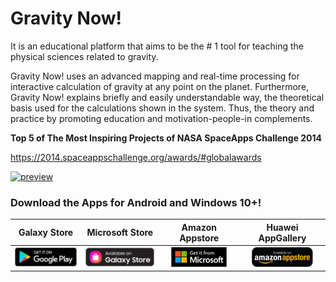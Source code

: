 Gravity Now!
==========
It is an educational platform that aims to be the # 1 tool for teaching the physical sciences related to gravity.

Gravity Now! uses an advanced mapping and real-time processing for interactive calculation of gravity at any point on the planet. Furthermore, Gravity Now! explains briefly and easily understandable way, the theoretical basis used for the calculations shown in the system. Thus, the theory and practice by promoting education and motivation-people-in complements.

**Top 5 of The Most Inspiring Projects of NASA SpaceApps Challenge 2014**

https://2014.spaceappschallenge.org/awards/#globalawards

[![preview][1]][1]

### Download the Apps for Android and Windows 10+!

|Galaxy Store|Microsoft Store|Amazon Appstore|Huawei AppGallery|
|:------------:|:------------:|:------------:|:------------:|
|[![Gravity Now!](https://raw.githubusercontent.com/FANMixco/federiconavarrete/master/img/stores_badges/google_play_micro.png)](https://bit.ly/3rv7vS5)|[![Gravity Now!](https://raw.githubusercontent.com/FANMixco/federiconavarrete/master/img/stores_badges/galaxy_micro.png)](https://galaxy.store/gnow)|[![Gravity Now!](https://raw.githubusercontent.com/FANMixco/federiconavarrete/master/img/stores_badges/microsoft_micro.png)](https://bit.ly/36ZaRTW)|[![Gravity Now!](https://raw.githubusercontent.com/FANMixco/federiconavarrete/master/img/stores_badges/amazon_micro.png)](https://amzn.to/3y2egwV)|[![Gravity Now!](https://raw.githubusercontent.com/FANMixco/federiconavarrete/master/img/stores_badges/huawei_micro.png)](https://bit.ly/3iBkjly)|

  [1]: https://i.stack.imgur.com/PEhIg.gif
